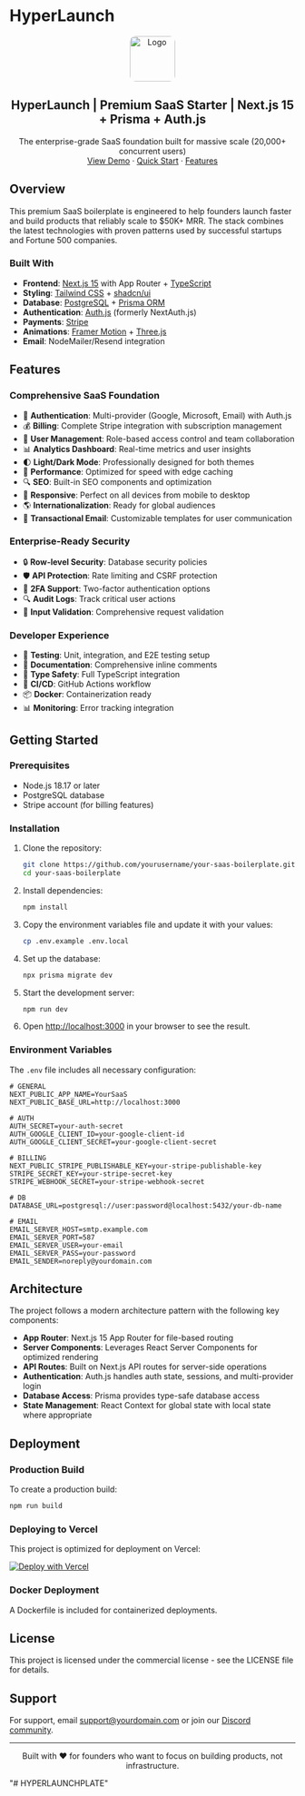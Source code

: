 # HyperLaunch

<div align="center">
  <img src="public/logo.png" alt="Logo" width="80" height="80" style="border-radius: 10px;">
  <h2 align="center">HyperLaunch | Premium SaaS Starter | Next.js 15 + Prisma + Auth.js</h2>
  <p align="center">
    The enterprise-grade SaaS foundation built for massive scale (20,000+ concurrent users)
    <br />
    <a href="#demo">View Demo</a>
    ·
    <a href="#getting-started">Quick Start</a>
    ·
    <a href="#features">Features</a>
  </p>
</div>

## Overview

This premium SaaS boilerplate is engineered to help founders launch faster and build products that reliably scale to $50K+ MRR. The stack combines the latest technologies with proven patterns used by successful startups and Fortune 500 companies.

### Built With

- **Frontend**: [Next.js 15](https://nextjs.org/) with App Router + [TypeScript](https://www.typescriptlang.org/)
- **Styling**: [Tailwind CSS](https://tailwindcss.com/) + [shadcn/ui](https://ui.shadcn.com/)
- **Database**: [PostgreSQL](https://www.postgresql.org/) + [Prisma ORM](https://www.prisma.io/)
- **Authentication**: [Auth.js](https://authjs.dev/) (formerly NextAuth.js)
- **Payments**: [Stripe](https://stripe.com/)
- **Animations**: [Framer Motion](https://www.framer.com/motion/) + [Three.js](https://threejs.org/)
- **Email**: NodeMailer/Resend integration

## Features

### Comprehensive SaaS Foundation

- 🔐 **Authentication**: Multi-provider (Google, Microsoft, Email) with Auth.js
- 💰 **Billing**: Complete Stripe integration with subscription management
- 👥 **User Management**: Role-based access control and team collaboration
- 📊 **Analytics Dashboard**: Real-time metrics and user insights
- 🌓 **Light/Dark Mode**: Professionally designed for both themes
- 🚀 **Performance**: Optimized for speed with edge caching
- 🔍 **SEO**: Built-in SEO components and optimization
- 📱 **Responsive**: Perfect on all devices from mobile to desktop
- 🌎 **Internationalization**: Ready for global audiences
- 📧 **Transactional Email**: Customizable templates for user communication

### Enterprise-Ready Security

- 🔒 **Row-level Security**: Database security policies
- 🛡️ **API Protection**: Rate limiting and CSRF protection
- 🔑 **2FA Support**: Two-factor authentication options
- 🔍 **Audit Logs**: Track critical user actions
- 🚫 **Input Validation**: Comprehensive request validation

### Developer Experience

- 🧪 **Testing**: Unit, integration, and E2E testing setup
- 📝 **Documentation**: Comprehensive inline comments
- 🧩 **Type Safety**: Full TypeScript integration
- 🔄 **CI/CD**: GitHub Actions workflow
- 📦 **Docker**: Containerization ready
- 📊 **Monitoring**: Error tracking integration

## Getting Started

### Prerequisites

- Node.js 18.17 or later
- PostgreSQL database
- Stripe account (for billing features)

### Installation

1. Clone the repository:
   ```sh
   git clone https://github.com/yourusername/your-saas-boilerplate.git
   cd your-saas-boilerplate
   ```

2. Install dependencies:
   ```sh
   npm install
   ```

3. Copy the environment variables file and update it with your values:
   ```sh
   cp .env.example .env.local
   ```

4. Set up the database:
   ```sh
   npx prisma migrate dev
   ```

5. Start the development server:
   ```sh
   npm run dev
   ```

6. Open [http://localhost:3000](http://localhost:3000) in your browser to see the result.

### Environment Variables

The `.env` file includes all necessary configuration:

```env
# GENERAL
NEXT_PUBLIC_APP_NAME=YourSaaS
NEXT_PUBLIC_BASE_URL=http://localhost:3000

# AUTH
AUTH_SECRET=your-auth-secret
AUTH_GOOGLE_CLIENT_ID=your-google-client-id
AUTH_GOOGLE_CLIENT_SECRET=your-google-client-secret

# BILLING
NEXT_PUBLIC_STRIPE_PUBLISHABLE_KEY=your-stripe-publishable-key
STRIPE_SECRET_KEY=your-stripe-secret-key
STRIPE_WEBHOOK_SECRET=your-stripe-webhook-secret

# DB
DATABASE_URL=postgresql://user:password@localhost:5432/your-db-name

# EMAIL
EMAIL_SERVER_HOST=smtp.example.com
EMAIL_SERVER_PORT=587
EMAIL_SERVER_USER=your-email
EMAIL_SERVER_PASS=your-password
EMAIL_SENDER=noreply@yourdomain.com
```

## Architecture

The project follows a modern architecture pattern with the following key components:

- **App Router**: Next.js 15 App Router for file-based routing
- **Server Components**: Leverages React Server Components for optimized rendering
- **API Routes**: Built on Next.js API routes for server-side operations
- **Authentication**: Auth.js handles auth state, sessions, and multi-provider login
- **Database Access**: Prisma provides type-safe database access
- **State Management**: React Context for global state with local state where appropriate

## Deployment

### Production Build

To create a production build:

```sh
npm run build
```

### Deploying to Vercel

This project is optimized for deployment on Vercel:

[![Deploy with Vercel](https://vercel.com/button)](https://vercel.com/new/clone?repository-url=https%3A%2F%2Fgithub.com%2Fyour-username%2Fyour-saas-boilerplate)

### Docker Deployment

A Dockerfile is included for containerized deployments.

## License

This project is licensed under the commercial license - see the LICENSE file for details.

## Support

For support, email support@yourdomain.com or join our [Discord community](https://discord.gg/your-discord).

---

<p align="center">
  Built with ❤️ for founders who want to focus on building products, not infrastructure.
</p>
"# HYPERLAUNCHPLATE" 

